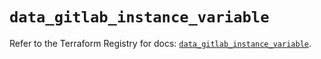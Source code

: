 # `data_gitlab_instance_variable`

Refer to the Terraform Registry for docs: [`data_gitlab_instance_variable`](https://registry.terraform.io/providers/gitlabhq/gitlab/17.0.0/docs/data-sources/instance_variable).
